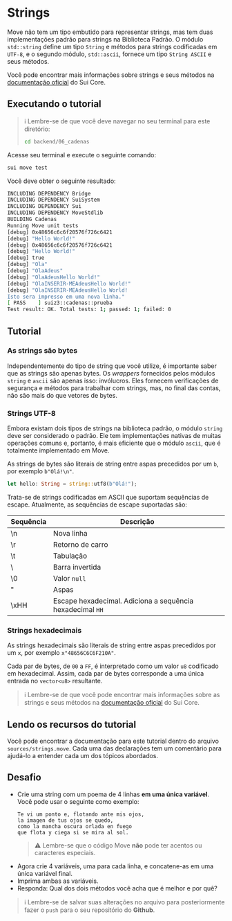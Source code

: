 # Strings

Move não tem um tipo embutido para representar strings, mas tem duas implementações padrão para strings na Biblioteca Padrão. O módulo `std::string` define um tipo `String` e métodos para strings codificadas em `UTF-8`, e o segundo módulo, `std::ascii`, fornece um tipo `String ASCII` e seus métodos.

Você pode encontrar mais informações sobre strings e seus métodos na [documentação oficial](https://github.com/sui-labs/sui-core/blob/main/sui-move/framework/move-stdlib/doc/string.md) do Sui Core.

## Executando o tutorial

> :information_source: Lembre-se de que você deve navegar no seu terminal para este diretório:
>```sh
>cd backend/06_cadenas
>```

Acesse seu terminal e execute o seguinte comando:

```sh
sui move test
```

Você deve obter o seguinte resultado:
```sh
INCLUDING DEPENDENCY Bridge
INCLUDING DEPENDENCY SuiSystem
INCLUDING DEPENDENCY Sui
INCLUDING DEPENDENCY MoveStdlib
BUILDING Cadenas
Running Move unit tests
[debug] 0x48656c6c6f20576f726c6421
[debug] "Hello World!"
[debug] 0x48656c6c6f20576f726c6421
[debug] "Hello World!"
[debug] true
[debug] "Ola"
[debug] "OlaAdeus"
[debug] "OlaAdeusHello World!"
[debug] "OlaINSERIR-MEAdeusHello World!"
[debug] "OlaINSERIR-MEAdeusHello World!
Isto sera impresso em uma nova linha."
[ PASS    ] suiz3::cadenas::prueba
Test result: OK. Total tests: 1; passed: 1; failed: 0
```

## Tutorial

### As strings são bytes

Independentemente do tipo de string que você utilize, é importante saber que as strings são apenas bytes. Os *wrappers* fornecidos pelos módulos `string` e `ascii` são apenas isso: invólucros. Eles fornecem verificações de segurança e métodos para trabalhar com strings, mas, no final das contas, não são mais do que vetores de bytes.

### Strings UTF-8

Embora existam dois tipos de strings na biblioteca padrão, o módulo `string` deve ser considerado o padrão. Ele tem implementações nativas de muitas operações comuns e, portanto, é mais eficiente que o módulo `ascii`, que é totalmente implementado em Move.

As strings de bytes são literais de string entre aspas precedidos por um `b`, por exemplo `b"Olá!\n"`.

```rust
let hello: String = string::utf8(b"Olá!");
```

Trata-se de strings codificadas em ASCII que suportam sequências de escape. Atualmente, as sequências de escape suportadas são:

|Sequência|Descrição|
|---|---|
|\n|Nova linha|
|\r|Retorno de carro|
|\t|Tabulação|
|\\ |Barra invertida|
|\0|Valor `null`|
|\"|Aspas|
|\xHH|Escape hexadecimal. Adiciona a sequência hexadecimal `HH`|

### Strings hexadecimais

As strings hexadecimais são literais de string entre aspas precedidos por um `x`, por exemplo `x"48656C6C6F210A"`.

Cada par de bytes, de `00` a `FF`, é interpretado como um valor `u8` codificado em hexadecimal. Assim, cada par de bytes corresponde a uma única entrada no `vector<u8>` resultante.

> :information_source: Lembre-se de que você pode encontrar mais informações sobre as strings e seus métodos na [documentação oficial](https://github.com/sui-labs/sui-core/blob/main/sui-move/framework/move-stdlib/doc/string.md) do Sui Core.

## Lendo os recursos do tutorial

Você pode encontrar a documentação para este tutorial dentro do arquivo `sources/strings.move`. Cada uma das declarações tem um comentário para ajudá-lo a entender cada um dos tópicos abordados.

## Desafio

* Crie uma string com um poema de 4 linhas **em uma única variável**. Você pode usar o seguinte como exemplo:
    ```
    Te vi um ponto e, flotando ante mis ojos,
    la imagen de tus ojos se quedo,
    como la mancha oscura orlada en fuego
    que flota y ciega si se mira al sol.
    ```
    > :warning: Lembre-se que o código Move **não** pode ter acentos ou caracteres especiais.
* Agora crie 4 variáveis, uma para cada linha, e concatene-as em uma única variável final.
* Imprima ambas as variáveis.
* Responda: Qual dos dois métodos você acha que é melhor e por quê?

> :information_source: Lembre-se de salvar suas alterações no arquivo para posteriormente fazer o `push` para o seu repositório do **Github**.
